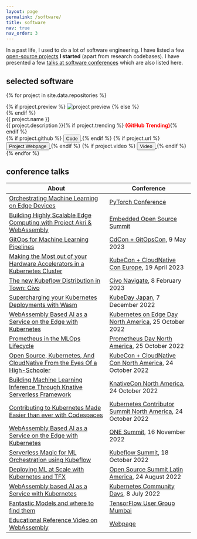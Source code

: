 ```yaml
---
layout: page
permalink: /software/
title: software
nav: true
nav_order: 3
---
```


In a past life, I used to do a lot of software engineering. I have listed a few [open-source projects](#selected-software) **I started** (apart from research codebases). I have presented a few [talks at software conferences](#conference-talks) which are also listed here.

## selected software

{% for project in site.data.repositories %}
<div class="repository d-flex">
  <div class="project-thumbnail">
    {% if project.preview %}
    <img src="{{ project.preview | prepend: '/assets/img/software/' | relative_url }}" alt="project preview">
    {% else %}
    <div class="empty-img"></div>
    {% endif %}
  </div>
  <div class="project-info">
    <div class="title">{{ project.name }}</div>
    <div class="description">{{ project.description }}{% if project.trending %} <div style="color: red; display: inline;"><b>(GitHub Trending)</b></div>{% endif %}</div>
    <div class="links">
      {% if project.github %}
      <a href="{{ project.github }}" target="_blank" rel="noopener noreferrer">
        <button><i class="fab fa-github"></i> Code</button>
      </a>
      {% endif %}
      {% if project.url %}
      <a href="{{ project.url }}" target="_blank" rel="noopener noreferrer">
        <button><i class="fas fa-globe"></i> Project Webpage</button>
      </a>
      {% endif %}
      {% if project.video %}
      <a href="{{ project.video }}" target="_blank" rel="noopener noreferrer">
        <button><i class="fas fa-video"></i> Video</button>
      </a>
      {% endif %}
    </div>
  </div>
</div>
{% endfor %}

## conference talks

| About | Conference |
| ------ | ----------- |
| [Orchestrating Machine Learning on Edge Devices](https://youtu.be/B3p9R71AgyY) | [PyTorch Conference](https://events.linuxfoundation.org/pytorch-conference/) |
| [Building Highly Scalable Edge Computing with Project Akri & WebAssembly](https://youtu.be/qt_HLvpSyzs) | [Embedded Open Source Summit](https://events.linuxfoundation.org/embedded-open-source-summit/) |
| [GitOps for Machine Learning Pipelines](https://youtu.be/CwZnOTZD5UE) | [CdCon + GitOpsCon](https://events.linuxfoundation.org/cdcon-gitopscon/), 9 May 2023 |
| [Making the Most out of your Hardware Accelerators in a Kubernetes Cluster](https://youtu.be/9g0ZlX0y3jw) | [KubeCon + CloudNative Con Europe](https://events.linuxfoundation.org/kubecon-cloudnativecon-europe/), 19 April 2023 |
| [The new Kubeflow Distribution in Town: Civo](https://youtu.be/8f2fem7nRiE) | [Civo Navigate](https://navigate.civo.com/), 8 February 2023 |
| [Supercharging your Kubernetes Deployments with Wasm](https://youtu.be/7s26II7B5jE) | [KubeDay Japan](https://kubeday.cloudnative.jp/), 7 December 2022 |
| [WebAssembly Based AI as a Service on the Edge with Kubernetes](https://youtu.be/6xYQ8l4Jf1w) | [Kubernetes on Edge Day North America](https://events.linuxfoundation.org/kubernetes-on-edge-day/), 25 October 2022 |
| [Prometheus in the MLOps Lifecycle](https://youtu.be/6xYQ8l4Jf1w) | [Prometheus Day North America](https://events.linuxfoundation.org/prometheusday/), 25 October 2022 |
| [Open Source, Kubernetes, And CloudNative From the Eyes Of a High-Schooler](https://youtu.be/6xYQ8l4Jf1w) | [KubeCon + CloudNative Con North America](https://events.linuxfoundation.org/kubecon-cloudnativecon-north-america/), 24 October 2022 |
| [Building Machine Learning Inference Through Knative Serverless Framework](https://youtu.be/6xYQ8l4Jf1w) | [KnativeCon North America](https://events.linuxfoundation.org/knativecon/), 24 October 2022 |
| [Contributing to Kubernetes Made Easier than ever with Codespaces](https://youtu.be/6xYQ8l4Jf1w) | [Kubernetes Contributor Summit North America](https://events.linuxfoundation.org/kubernetes-contributor-summit/), 24 October 2022 |
| [WebAssembly Based AI as a Service on the Edge with Kubernetes](https://youtu.be/6xYQ8l4Jf1w) | [ONE Summit](https://www.onesummit.org/), 16 November 2022 |
| [Serverless Magic for ML Orchestration using Kubeflow](https://youtu.be/6xYQ8l4Jf1w) | [Kubeflow Summit](https://events.linuxfoundation.org/kubeflow-summit/), 18 October 2022 |
| [Deploying ML at Scale with Kubernetes and TFX](https://youtu.be/6xYQ8l4Jf1w) | [Open Source Summit Latin America](https://events.linuxfoundation.org/open-source-summit-latin-america/), 24 August 2022 |
| [WebAssembly based AI as a Service with Kubernetes](https://youtu.be/6xYQ8l4Jf1w) | [Kubernetes Community Days](https://www.cncf.io/community/kcd/), 8 July 2022 |
| [Fantastic Models and where to find them](https://youtu.be/6xYQ8l4Jf1w) | [TensorFlow User Group Mumbai](https://www.meetup.com/tfugmumbai) |
| [Educational Reference Video on WebAssembly](https://youtu.be/eYekV2Do0YU) | [Webpage](https://kubesimplify.github.io/wasm-course) |

<!-- | [Federated Machine Learning with Kubernetes](https://youtu.be/6xYQ8l4Jf1w) | [Open Source Summit Latin America](https://events.linuxfoundation.org/open-source-summit-latin-america/), 24 August 2022 | -->
<!-- | [WebAssembly Based AI as a Service](https://youtu.be/6xYQ8l4Jf1w) | [Open Source Summit Latin America](https://events.linuxfoundation.org/open-source-summit-latin-america/), 24 August 2022 | -->
